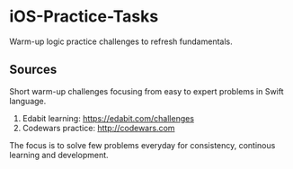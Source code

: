 # iOS-Practice-Tasks
Warm-up logic practice challenges to refresh fundamentals.

## Sources

 Short warm-up challenges focusing from easy to expert problems in Swift language.

1. Edabit learning: https://edabit.com/challenges 
2. Codewars practice: http://codewars.com 

 The focus is to solve few problems everyday for consistency, continous learning and development.